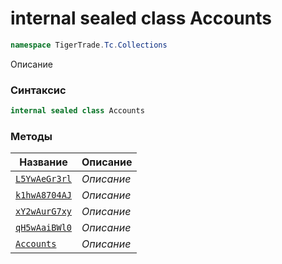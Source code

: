 
# internal sealed class Accounts
```csharp
namespace TigerTrade.Tc.Collections
```



Описание

### Синтаксис
```csharp
internal sealed class Accounts
```


### Методы
| Название | Описание |
| --- | --- |
| [`L5YwAeGr3rl`](./Accounts.cs/Методы/L5YwAeGr3rl.md) | *Описание* |
| [`k1hwA8704AJ`](./Accounts.cs/Методы/k1hwA8704AJ.md) | *Описание* |
| [`xY2wAurG7xy`](./Accounts.cs/Методы/xY2wAurG7xy.md) | *Описание* |
| [`qH5wAaiBWl0`](./Accounts.cs/Методы/qH5wAaiBWl0.md) | *Описание* |
| [`Accounts`](./Accounts.cs/Методы/Accounts.md) | *Описание* |



